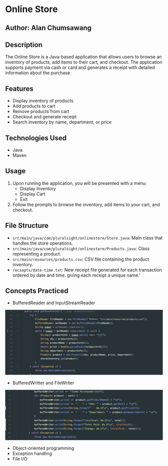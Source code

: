 # Online Store

## Author: Alan Chumsawang

## Description
The Online Store is a Java-based application that allows users to browse an inventory of products, add items to their cart, and checkout. The application supports payment via cash or card and generates a receipt with detailed information about the purchase.

## Features
- Display inventory of products
- Add products to cart
- Remove products from cart
- Checkout and generate receipt
- Search inventory by name, department, or price

## Technologies Used
- Java
- Maven


## Usage
1. Upon running the application, you will be presented with a menu:
    - Display Inventory
    - Display Cart
    - Exit
2. Follow the prompts to browse the inventory, add items to your cart, and checkout.

## File Structure
- `src/main/java/com/pluralsight/onlinestore/Store.java`: Main class that handles the store operations.
- `src/main/java/com/pluralsight/onlinestore/Products.java`: Class representing a product.
- `src/main/resources/products.csv`: CSV file containing the product inventory.
- `reciepts/date-time.txt`: New receipt file generated for each transaction ordered by date and time. giving each receipt a unique name.'

## Concepts Practiced
- BufferedReader and InputStreamReader

![Alt text](images/buffered-reader-block.png)

- BufferedWritter and FileWriter

![Alt text](images/buffered-writer-block.png)

- Object-oriented programming
- Exception handling
- File I/O

